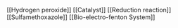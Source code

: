 [[Hydrogen peroxide]]
[[Catalyst]]
[[Reduction reaction]]
[[Sulfamethoxazole]]
[[Bio-electro-fenton System]]
